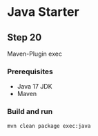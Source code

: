 # Java Starter #

## Step 20

Maven-Plugin exec

### Prerequisites
- Java 17 JDK
- Maven

### Build and run

```shell
mvn clean package exec:java
```
